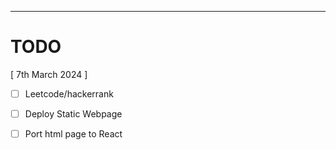 -------------
# TODO 

[ 7th March 2024 ]
- [ ] Leetcode/hackerrank
- [ ] Deploy Static Webpage
- [ ] Port html page to React

